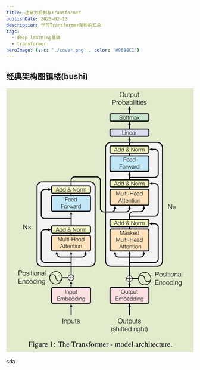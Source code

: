 ```yaml
---
title: 注意力机制与Transformer
publishDate: 2025-02-13
description: 学习Transformer架构的汇总
tags:
  - deep learning基础
  - transformer
heroImage: {src: './cover.png' , color: '#9698C1'}
---
```


## 经典架构图镇楼(bushi)
![Transformer](./arc.png)



sda


